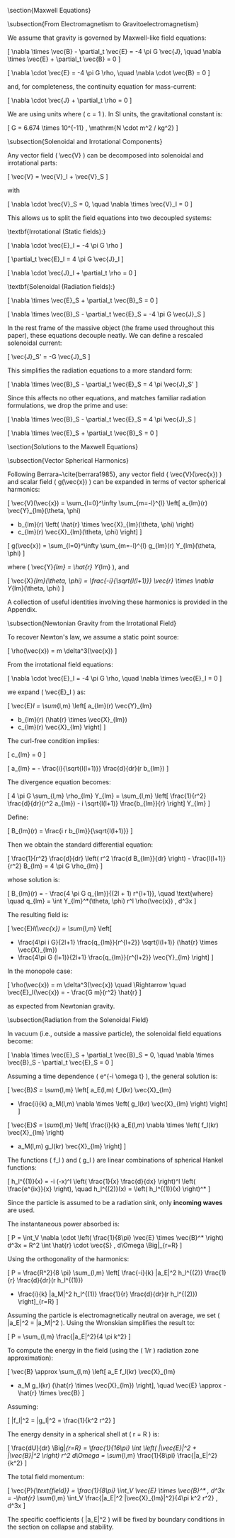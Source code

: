 \section{Maxwell Equations}

\subsection{From Electromagnetism to Gravitoelectromagnetism}

We assume that gravity is governed by Maxwell-like field equations:

\[
\nabla \times \vec{B} - \partial_t \vec{E} = -4 \pi G \vec{J}, \quad \nabla \times \vec{E} + \partial_t \vec{B} = 0
\]

\[
\nabla \cdot \vec{E} = -4 \pi G \rho, \quad \nabla \cdot \vec{B} = 0
\]

and, for completeness, the continuity equation for mass-current:

\[
\nabla \cdot \vec{J} + \partial_t \rho = 0
\]

We are using units where \( c = 1 \). In SI units, the gravitational constant is:

\[
G = 6.674 \times 10^{-11} \, \mathrm{N \cdot m^2 / kg^2}
\]

\subsection{Solenoidal and Irrotational Components}

Any vector field \( \vec{V} \) can be decomposed into solenoidal and irrotational parts:

\[
\vec{V} = \vec{V}_I + \vec{V}_S
\]

with

\[
\nabla \cdot \vec{V}_S = 0, \quad \nabla \times \vec{V}_I = 0
\]

This allows us to split the field equations into two decoupled systems:

\textbf{Irrotational (Static fields):}

\[
\nabla \cdot \vec{E}_I = -4 \pi G \rho
\]

\[
\partial_t \vec{E}_I = 4 \pi G \vec{J}_I
\]

\[
\nabla \cdot \vec{J}_I + \partial_t \rho = 0
\]

\textbf{Solenoidal (Radiation fields):}

\[
\nabla \times \vec{E}_S + \partial_t \vec{B}_S = 0
\]

\[
\nabla \times \vec{B}_S - \partial_t \vec{E}_S = -4 \pi G \vec{J}_S
\]

In the rest frame of the massive object (the frame used throughout this paper), these equations decouple neatly. We can define a rescaled solenoidal current:

\[
\vec{J}_S' = -G \vec{J}_S
\]

This simplifies the radiation equations to a more standard form:

\[
\nabla \times \vec{B}_S - \partial_t \vec{E}_S = 4 \pi \vec{J}_S'
\]

Since this affects no other equations, and matches familiar radiation formulations, we drop the prime and use:

\[
\nabla \times \vec{B}_S - \partial_t \vec{E}_S = 4 \pi \vec{J}_S
\]

\[
\nabla \times \vec{E}_S + \partial_t \vec{B}_S = 0
\]


\section{Solutions to the Maxwell Equations}

\subsection{Vector Spherical Harmonics}

Following Berrara~\cite{berrara1985}, any vector field \( \vec{V}(\vec{x}) \) and scalar field \( g(\vec{x}) \) can be expanded in terms of vector spherical harmonics:

\[
\vec{V}(\vec{x}) = \sum_{l=0}^\infty \sum_{m=-l}^{l} \left[
a_{lm}(r) \vec{Y}_{lm}(\theta, \phi)
+ b_{lm}(r) \left( \hat{r} \times \vec{X}_{lm}(\theta, \phi) \right)
+ c_{lm}(r) \vec{X}_{lm}(\theta, \phi)
\right]
\]

\[
g(\vec{x}) = \sum_{l=0}^\infty \sum_{m=-l}^{l} g_{lm}(r) Y_{lm}(\theta, \phi)
\]

where \( \vec{Y}_{lm} = \hat{r} Y_{lm} \), and

\[
\vec{X}_{lm}(\theta, \phi) = \frac{-i}{\sqrt{l(l+1)}} \vec{r} \times \nabla Y_{lm}(\theta, \phi)
\]

A collection of useful identities involving these harmonics is provided in the Appendix.

\subsection{Newtonian Gravity from the Irrotational Field}

To recover Newton's law, we assume a static point source:

\[
\rho(\vec{x}) = m \delta^3(\vec{x})
\]

From the irrotational field equations:

\[
\nabla \cdot \vec{E}_I = -4 \pi G \rho, \quad \nabla \times \vec{E}_I = 0
\]

we expand \( \vec{E}_I \) as:

\[
\vec{E}_I = \sum_{l,m} \left[
a_{lm}(r) \vec{Y}_{lm}
+ b_{lm}(r) (\hat{r} \times \vec{X}_{lm})
+ c_{lm}(r) \vec{X}_{lm}
\right]
\]

The curl-free condition implies:

\[
c_{lm} = 0
\]

\[
a_{lm} = - \frac{i}{\sqrt{l(l+1)}} \frac{d}{dr}(r b_{lm})
\]

The divergence equation becomes:

\[
4 \pi G \sum_{l,m} \rho_{lm} Y_{lm}
= \sum_{l,m} \left[
\frac{1}{r^2} \frac{d}{dr}(r^2 a_{lm}) - i \sqrt{l(l+1)} \frac{b_{lm}}{r}
\right] Y_{lm}
\]

Define:

\[
B_{lm}(r) = \frac{i r b_{lm}}{\sqrt{l(l+1)}}
\]

Then we obtain the standard differential equation:

\[
\frac{1}{r^2} \frac{d}{dr} \left( r^2 \frac{d B_{lm}}{dr} \right) - \frac{l(l+1)}{r^2} B_{lm} = 4 \pi G \rho_{lm}
\]

whose solution is:

\[
B_{lm}(r) = - \frac{4 \pi G q_{lm}}{(2l + 1) r^{l+1}}, \quad \text{where} \quad q_{lm} = \int Y_{lm}^*(\theta, \phi) r^l \rho(\vec{x}) \, d^3x
\]

The resulting field is:

\[
\vec{E}_I(\vec{x}) = \sum_{l,m} \left[
- \frac{4\pi i G}{2l+1} \frac{q_{lm}}{r^{l+2}} \sqrt{l(l+1)} (\hat{r} \times \vec{X}_{lm})
- \frac{4\pi G (l+1)}{2l+1} \frac{q_{lm}}{r^{l+2}} \vec{Y}_{lm}
\right]
\]

In the monopole case:

\[
\rho(\vec{x}) = m \delta^3(\vec{x}) \quad \Rightarrow \quad \vec{E}_I(\vec{x}) = - \frac{G m}{r^2} \hat{r}
\]

as expected from Newtonian gravity.

\subsection{Radiation from the Solenoidal Field}

In vacuum (i.e., outside a massive particle), the solenoidal field equations become:

\[
\nabla \times \vec{E}_S + \partial_t \vec{B}_S = 0, \quad
\nabla \times \vec{B}_S - \partial_t \vec{E}_S = 0
\]

Assuming a time dependence \( e^{-i \omega t} \), the general solution is:

\[
\vec{B}_S = \sum_{l,m} \left[
a_E(l,m) f_l(kr) \vec{X}_{lm}
- \frac{i}{k} a_M(l,m) \nabla \times \left( g_l(kr) \vec{X}_{lm} \right)
\right]
\]

\[
\vec{E}_S = \sum_{l,m} \left[
\frac{i}{k} a_E(l,m) \nabla \times \left( f_l(kr) \vec{X}_{lm} \right)
+ a_M(l,m) g_l(kr) \vec{X}_{lm}
\right]
\]

The functions \( f_l \) and \( g_l \) are linear combinations of spherical Hankel functions:

\[
h_l^{(1)}(x) = -i (-x)^l \left( \frac{1}{x} \frac{d}{dx} \right)^l \left( \frac{e^{ix}}{x} \right), \quad h_l^{(2)}(x) = \left( h_l^{(1)}(x) \right)^*
\]

Since the particle is assumed to be a radiation sink, only **incoming waves** are used.

The instantaneous power absorbed is:

\[
P = \int_V \nabla \cdot \left( \frac{1}{8\pi} \vec{E} \times \vec{B}^* \right) d^3x
= R^2 \int \hat{r} \cdot \vec{S} \, d\Omega \Big|_{r=R}
\]

Using the orthogonality of the harmonics:

\[
P = \frac{R^2}{8 \pi} \sum_{l,m} \left[
\frac{-i}{k} |a_E|^2 h_l^{(2)} \frac{1}{r} \frac{d}{dr}(r h_l^{(1)})
+ \frac{i}{k} |a_M|^2 h_l^{(1)} \frac{1}{r} \frac{d}{dr}(r h_l^{(2)})
\right]_{r=R}
\]

Assuming the particle is electromagnetically neutral on average, we set \( |a_E|^2 = |a_M|^2 \). Using the Wronskian simplifies the result to:

\[
P = \sum_{l,m} \frac{|a_E|^2}{4 \pi k^2}
\]

To compute the energy in the field (using the \( 1/r \) radiation zone approximation):

\[
\vec{B} \approx \sum_{l,m} \left[
a_E f_l(kr) \vec{X}_{lm}
+ a_M g_l(kr) (\hat{r} \times \vec{X}_{lm})
\right], \quad
\vec{E} \approx - \hat{r} \times \vec{B}
\]

Assuming:

\[
|f_l|^2 = |g_l|^2 = \frac{1}{k^2 r^2}
\]

The energy density in a spherical shell at \( r = R \) is:

\[
\frac{dU}{dr} \Big|_{r=R} = \frac{1}{16\pi} \int \left( |\vec{E}|^2 + |\vec{B}|^2 \right) r^2 d\Omega = \sum_{l,m} \frac{1}{8\pi} \frac{|a_E|^2}{k^2}
\]

The total field momentum:

\[
\vec{P}_{\text{field}} = \frac{1}{8\pi} \int_V \vec{E} \times \vec{B}^* \, d^3x
= -\hat{r} \sum_{l,m} \int_V \frac{|a_E|^2 |\vec{X}_{lm}|^2}{4\pi k^2 r^2} \, d^3x
\]

The specific coefficients \( |a_E|^2 \) will be fixed by boundary conditions in the section on collapse and stability.
